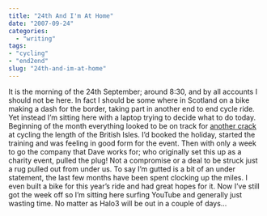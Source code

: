 ```yaml
---
title: "24th And I'm At Home"
date: "2007-09-24"
categories:
  - "writing"
tags:
- "cycling"
- "end2end"
slug: "24th-and-im-at-home"
---
```


It is the morning of the 24th September; around 8:30, and by all accounts I should not be here. In fact I should be some where in Scotland on a bike making a dash for the border, taking part in another end to end cycle ride. Yet instead I’m sitting here with a laptop trying to decide what to do today. Beginning of the month everything looked to be on track for [another crack][1] at cycling the length of the British Isles. I’d booked the holiday, started the training and was feeling in good form for the event. Then with only a week to go the company that Dave works for; who originally set this up as a charity event, pulled the plug! Not a compromise or a deal to be struck just a rug pulled out from under us. To say I’m gutted is a bit of an under statement, the last few months have been spent clocking up the miles. I even built a bike for this year’s ride and had great hopes for it. Now I’ve still got the week off so I’m sitting here surfing YouTube and generally just wasting time. No matter as Halo3 will be out in a couple of days…

[1]:	https://adamchamberlin.info/2007/07/end2end-redux